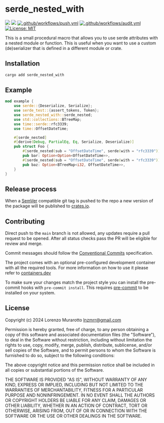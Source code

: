 # serde_nested_with

[![](https://img.shields.io/crates/v/serde_nested_with.svg)](https://crates.io/crates/serde_nested_with)
[![](https://docs.rs/serde_nested_with/badge.svg)](https://docs.rs/serde_nested_with)
[![.github/workflows/push.yml](https://github.com/murar8/serde_nested_with/actions/workflows/push.yml/badge.svg)](https://github.com/murar8/serde_nested_with/actions/workflows/push.yml)
[![.github/workflows/audit.yml](https://github.com/murar8/serde_nested_with/actions/workflows/audit.yml/badge.svg)](https://github.com/murar8/serde_nested_with/actions/workflows/audit.yml)
[![License: MIT](https://img.shields.io/badge/License-MIT-yellow.svg)](https://opensource.org/licenses/MIT)

This is a small procedural macro that allows you to use serde attributes with a nested module or function. This is useful when you want to use a custom (de)serializer that is defined in a different module or crate.

## Installation

```bash
cargo add serde_nested_with
```

## Example

```rust
mod example {
    use serde::{Deserialize, Serialize};
    use serde_test::{assert_tokens, Token};
    use serde_nested_with::serde_nested;
    use std::collections::BTreeMap;
    use time::serde::rfc3339;
    use time::OffsetDateTime;

    #[serde_nested]
    #[derive(Debug, PartialEq, Eq, Serialize, Deserialize)]
    pub struct Foo {
        #[serde_nested(sub = "OffsetDateTime", serde(with = "rfc3339"))]
        pub bar: Option<Option<OffsetDateTime>>,
        #[serde_nested(sub = "OffsetDateTime", serde(with = "rfc3339"))]
        pub baz: Option<BTreeMap<i32, OffsetDateTime>>,
    }
}
```

## Release process

When a [SemVer](https://semver.org/) compatible git tag is pushed to the repo a new version of the package will be published to [crates.io](https://crates.io/crates/serde_nested_with).

## Contributing

Direct push to the `main` branch is not allowed, any updates require a pull request to be opened. After all status checks pass the PR will be eligible for review and merge.

Commit messages should follow the [Conventional Commits](https://www.conventionalcommits.org/en/v1.0.0/#summary) specification.

The project comes with an optional pre-configured development container with all the required tools. For more information on how to use it please refer to [containers.dev](https://containers.dev)

To make sure your changes match the project style you can install the pre-commit hooks with `pre-commit install`. This requires [pre-commit](https://pre-commit.com/) to be installed on your system.

## License

Copyright (c) 2024 Lorenzo Murarotto <lnzmrr@gmail.com>

Permission is hereby granted, free of charge, to any person
obtaining a copy of this software and associated documentation
files (the "Software"), to deal in the Software without
restriction, including without limitation the rights to use,
copy, modify, merge, publish, distribute, sublicense, and/or sell
copies of the Software, and to permit persons to whom the
Software is furnished to do so, subject to the following
conditions:

The above copyright notice and this permission notice shall be
included in all copies or substantial portions of the Software.

THE SOFTWARE IS PROVIDED "AS IS", WITHOUT WARRANTY OF ANY KIND,
EXPRESS OR IMPLIED, INCLUDING BUT NOT LIMITED TO THE WARRANTIES
OF MERCHANTABILITY, FITNESS FOR A PARTICULAR PURPOSE AND
NONINFRINGEMENT. IN NO EVENT SHALL THE AUTHORS OR COPYRIGHT
HOLDERS BE LIABLE FOR ANY CLAIM, DAMAGES OR OTHER LIABILITY,
WHETHER IN AN ACTION OF CONTRACT, TORT OR OTHERWISE, ARISING
FROM, OUT OF OR IN CONNECTION WITH THE SOFTWARE OR THE USE OR
OTHER DEALINGS IN THE SOFTWARE.
